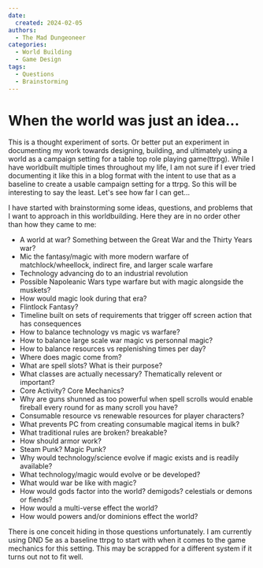 ```yaml
---
date:
  created: 2024-02-05 
authors:
  - The Mad Dungeoneer
categories:
  - World Building
  - Game Design
tags:
  - Questions
  - Brainstorming
---
```


# When the world was just an idea...

This is a thought experiment of sorts. Or better put an experiment in documenting my work towards designing, building, and ultimately using a world as a campaign setting for a table top role playing game(ttrpg). While I have worldbuilt multiple times throughout my life, I am not sure if I ever tried documenting it like this in a blog format with the intent to use that as a baseline to create a usable campaign setting for a ttrpg. So this will be interesting to say the least. Let's see how far I can get...

<!-- more -->

I have started with brainstorming some ideas, questions, and problems that I want to approach in this worldbuilding. Here they are in no order other than how they came to me:

- A world at war? Something between the Great War and the Thirty Years war?
- Mic the fantasy/magic with more modern warfare of matchlock/wheellock, indirect fire, and larger scale warfare
- Technology advancing do to an industrial revolution
- Possible Napoleanic Wars type warfare but with magic alongside the muskets?
- How would magic look during that era?
- Flintlock Fantasy?
- Timeline built on sets of requirements that trigger off screen action that has consequences
- How to balance technology vs magic vs warfare?
- How to balance large scale war magic vs personnal magic?
- How to balance resources vs replenishing times per day?
- Where does magic come from?
- What are spell slots? What is their purpose?
- What classes are actually necessary? Thematically relevent or important?
- Core Activity? Core Mechanics?
- Why are guns shunned as too powerful when spell scrolls would enable fireball every round for as many scroll you have?
- Consumable resource vs renewable resources for player characters?
- What prevents PC from creating consumable magical items in bulk?
- What traditional rules are broken? breakable?
- How should armor work?
- Steam Punk? Magic Punk?
- Why would technology/science evolve if magic exists and is readily available?
- What technology/magic would evolve or be developed?
- What would war be like with magic?
- How would gods factor into the world? demigods? celestials or demons or fiends?
- How would a multi-verse effect the world?
- How would powers and/or dominions effect the world?

There is one conceit hiding in those questions unfortunately. I am currently using DND 5e as a baseline ttrpg to start with when it comes to the game mechanics for this setting. This may be scrapped for a different system if it turns out not to fit well. 
